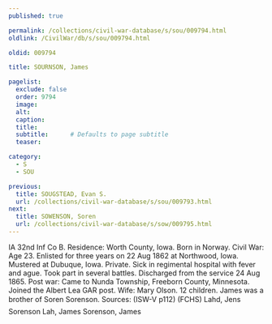 ```yaml
---
published: true

permalink: /collections/civil-war-database/s/sou/009794.html
oldlink: /CivilWar/db/s/sou/009794.html

oldid: 009794

title: SOURNSON, James

pagelist:
  exclude: false
  order: 9794
  image: 
  alt:
  caption:
  title:
  subtitle:      # Defaults to page subtitle
  teaser:

category: 
  - S 
  - SOU

previous:
  title: SOUGSTEAD, Evan S.
  url: /collections/civil-war-database/s/sou/009793.html  
next:
  title: SOWENSON, Soren
  url: /collections/civil-war-database/s/sow/009795.html   
---
```

IA 32nd Inf Co B. Residence: Worth County, Iowa. Born in Norway. Civil War: Age 23. Enlisted for three years on 22 Aug 1862 at Northwood, Iowa. Mustered at Dubuque, Iowa. Private. Sick in regimental hospital with fever and ague. Took part in several battles. Discharged from the service 24 Aug 1865. Post war: Came to Nunda Township, Freeborn County, Minnesota. Joined the Albert Lea GAR post. Wife: Mary Olson. 12 children. James was a brother of Soren Sorenson. Sources: (ISW-V p112) (FCHS) &#147;Lahd, Jens Sorenson&#148; &#147;Lah, James&#148; &#147;Sorenson, James&#148;